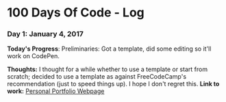 # 100 Days Of Code - Log

### Day 1: January 4, 2017 


**Today's Progress**: Preliminaries: Got a template, did some editing so it'll work on CodePen.

**Thoughts:** I thought for a while whether to use a template or start from scratch; decided to use a template as against FreeCodeCamp's recommendation (just to speed things up). I hope I don't regret this.
**Link to work:** [Personal Portfolio Webpage](http://codepen.io/jimshegs/pen/dNbXJm)


